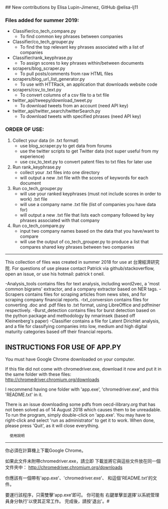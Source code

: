 ﻿﻿## New contributions by Elisa Lupin-Jimenez, GitHub @elisa-lj11

### Files added for summer 2019:
- Classifier/co_tech_compare.py
	- To find common key phrases between companies
- Classifier/co_tech_grouper.py
	- To find the top relevant key phrases associated with a list of companies
- Classifier/rank_keyphrase.py
	- To assign scores to key phrases within/between documents
- scrapers/blog_scraper.py
	- To pull posts/comments from raw HTML files
- scrapers/blog_url_list_generator.py
	- To use with HTTRack, an application that downloads website code
- scrapers/csv_to_text.py
	- To convert columns of a csv file to a txt file
- twitter_api/tweepy/download_tweet.py
	- To download tweets from an account (need API key)
- twitter_api/twitter_search/twitterSearch.py
	- To download tweets with specified phrases (need API key)

### ORDER OF USE:
1. Collect your data (in .txt format)
	- use blog_scraper.py to get data from forums
	- use the twitter scripts to get Twitter data (not super useful from my experience)
	- use csv_to_text.py to convert patent files to txt files for later use
2. Run rank_keyphrase.py
	- collect your .txt files into one directory
	- will output a new .txt file with the scores of keywords for each document
3. Run co_tech_grouper.py
	- will use your ranked keyphrases (must not include scores in order to work) .txt file
	- will use a company name .txt file (list of companies you have data for)
	- will output a new .txt file that lists each company followed by key phrases associated with that company
4. Run co_tech_compare.py
	- input two company names based on the data that you have/want to compare
	- will use the output of co_tech_grouper.py to produce a list that compares shared key phrases between two companies

------------------------------
This collection of files was created in summer 2018 for use at 台灣經濟研究院. 
For questions of use please contact Patrick via github/stackoverflow, open an issue, or use his hotmail: patrick t oneil.

-Analysis_tools contains files for text analysis, including word2vec, a 'most common bigrams' extractor, and a company extractor based on NER tags.
-Scrapers contains files for scraping articles from news sites, and for scraping company financial reports.
-txt_conversion contains files for converting .doc and .pdf files to .txt format, using LibreOffice and pdfminer respectively.
-Burst_detection contains files for burst detection based on the python package and methodology by nmarinsek (based off Kleinenberg's paper)
-Classifier contains a file for Latent Dirichlet analysis, and a file for classifying companies into low, medium and high digital maturity categories based off their financial reports.




INSTRUCTIONS FOR USE OF APP.PY
------------------------------

You must have Google Chrome downloaded on your computer.

If this file did not come with chromedriver.exe, download it now
and put it in the same folder with these files:
http://chromedriver.chromium.org/downloads

I recommend having one folder with 'app.exe', 'chromedriver.exe', 
and this 'README.txt' in it.

There is an issue downloading some pdfs from oecd-ilibrary.org that has
not been solved as of 14 August 2018 which causes them to be unreadable.
To run the program, simply double-click on 'app.exe'. You may have
to right-click and select 'run as administrator' to get it to work.
When done, please press 'Quit', as it will close everything.


      使用說明
-------------------

你必須在計算機上下載Google Chrome。

如果此文件未附帶chromedriver.exe，請立即
下載並將它與這些文件放在同一個文件夾中：
http://chromedriver.chromium.org/downloads

你應該有一個帶有'app.exe'、'chromedriver.exe'、
和這個'README.txt'的文件。

要運行該程序，只需雙擊'app.exe'即可。 你可能有
右鍵單擊並選擇'以系統管理員身分執行'以使其正常工作。
完成後，請按'退出'。#